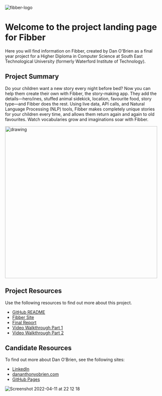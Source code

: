 ![fibber-logo](https://user-images.githubusercontent.com/59654922/163883022-48e42b0f-3491-49b7-badd-9a5fcfbf1d94.png)


# Welcome to the project landing page for Fibber

Here you will find information on Fibber, created by Dan O'Brien as a final year project for a Higher Diploma in Computer Science at South East Technological University (formerly Waterford Institute of Technology). 

## Project Summary
Do your children want a new story every night before bed? Now you can help them create their own with Fibber, the story-making app. They add the details—hero/ines, stuffed animal sidekick, location, favourite food, story type—and Fibber does the rest. Using live data, API calls, and Natural Language Processing (NLP) tools, Fibber makes completely unique stories for your children every time, and allows them return again and again to old favourites. Watch vocabularies grow and imaginations soar with Fibber.

<img src="https://user-images.githubusercontent.com/59654922/163883060-9d6d8b61-8217-4a02-be4e-e62d8c10a849.png" alt="drawing" width="500"/>
  

## Project Resources
Use the following resources to find out more about this project.
- [GitHub README](https://github.com/dananthonyobrien/fibber/blob/development/Edgeworth/README.md)
- [Fibber Site](https://fibbergenerator.herokuapp.com/)
- [Final Report](https://drive.google.com/drive/folders/1FRJE1gv_9lMXzTG7sXODYxSdu_NJcvNn?usp=sharing)
- [Video Walkthrough Part 1](https://youtu.be/kD9r_L6_0CI)
- [Video Walkthrough Part 2](https://youtu.be/Ly_udEo1tdk)

## Candidate Resources
To find out more about Dan O'Brien, see the following sites:
- [LinkedIn](https://www.linkedin.com/in/dan-a-o-brien/)
- [dananthonyobrien.com](https://dananthonyobrien.com/)
- [GitHub Pages](https://dananthonyobrien.github.io/site/)

![Screenshot 2022-04-11 at 22 12 18](https://user-images.githubusercontent.com/59654922/164088241-dea1f2ad-5702-4173-a55b-a04f5f226199.png)

